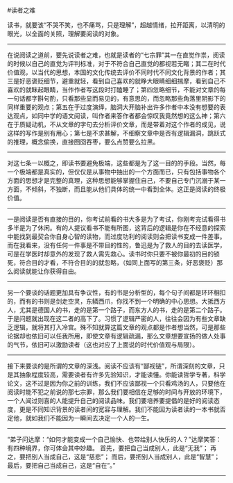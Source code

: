 #读者之难

读书，就要该“不哭不笑，也不痛骂，只是理解”，超越情绪，拉开距离，以清明的眼光，以全面的关照，理解要阅读的对象。

---

在说阅读之道前，要先说读者之难，也就是读者的“七宗罪”其一在直觉作祟，阅读的时候以自己的直觉为评判标准，对于不符合自己直觉的都视若无睹；其二在时代价值观，以当代的思想，本国的文化传统去评价不同时代不同文化背景的作者；其三是好恶褒贬细节，避重就轻，看到自己喜欢的就睁大眼睛细细揣摩，看到自己不喜欢的就眯起眼睛，当作作者写这段时打瞌睡了；第四忽略细节，不能对文章的每一句话都字斟句酌，只看那些显而易见的，有意思的，而忽略那些角落里阴影下的同样重要的观点；第五在于过度演绎，脑洞大开脑补出许多作者中本没有想要的表达观点，如同中学的语文阅读，叫作者来答作者都会惊叹我竟然想的这么神；第六在于质疑动机，不从文章的字句去分析评价文章，而是带着对这个作者的成见，说这样的写作是别有用心；第七是不求甚解，不细察文章中是否有逻辑漏洞，跳跃式的推理，概念偷换，直接囫囵吞枣，要么点赞要么拉黑。

---

对这七条一以概之，即读书要避免极端，这些都是为了这一目的的手段。当然，每一个极端都是真实的，但仅仅是从事物中抽出的一个方面而已，只有包括事物各个方面的思想才是完整的真理，这种思想能够掌握住自己，不要自己专门沉溺于某一方面，不倾斜，不独断，而且能从他们具体的统一中看到全体。这正是阅读的终极价值。

---

一是阅读是否有直接的目的，你考试前看的书大多是为了考试，你刚考完试看得书多半是为了休闲。有的人提议看书不能有所图，这背后的逻辑是你在不经意的探索中能找到最契合你自身心智的读物，而过度功利的阅读则会把读书变成一件差事。而在我看来，没有任何一件事是不带目的性的，鲁迅是为了救人的目的去读医学，可是在学医时却意外的发现了救人需先救心。读书时你只要不被你最初的目的锁死，符合目的才看，不符合目的的就忽略，（如同上面写的第三条，好恶褒贬）那么阅读就能让你获得自由。

---

另一个要谈的话题更加具有争议性，有的书是分析型的，每个句子间都是环环相扣的，而有的书则是剑走空灵，东鳞西爪，你找不到一个明确的中心思想。大抵西方人，尤其是德国人的书，走的是第一个路子，而东方人的书，走的是第二个路子。于是问题就出现在这二者的高下了。习惯了逻辑严密的人，往往会因为有些文章缺乏逻辑，就将其打入冷宫。殊不知就算这篇文章的观点都是作者想当然，可是那些论据却也依旧可以任我所用，即使文章有逻辑疏漏，那么文章想要宣扬的做人处事的气节，依旧可以激励读者（这也对应了上面说的时代价值观与局限）。

---

接下来要谈的是所谓的文章的深浅。阅读不应该有“鄙视链”，所谓深刻的文章，只是其抽象程度较高，需要读者有许多先验知识，才能读懂。你能读哲学专著，科学论文，这不过是因为你之前的训练，我们不应该鄙视一个只看鸡汤的人，只要他在阅读时能不犯之前说的那七宗罪，那么我们要相信在足够的时间与开放的环境下，一个人闻过则喜的人能提升自己的阅读品味。我们要培养要提倡的是好的阅读态度，更是不同知识背景的读者间的宽容与理解。我们不能因为读者读的一本书就否定他，就如我们不能因为一瞬间去决定一个人的一生。

---

“弟子问达摩：“如何才能变成一个自己愉快、也带给别人快乐的人？”达摩笑答：有四种境界，你可体会其中妙趣。 首先，要把自己当成别人，此是“无我”； 再之，要把别人当成自己，这是“慈悲”； 而后，要把别人当成别人，此是“智慧”； 最后，要把自己当成自己，这是“自在”。”

---

